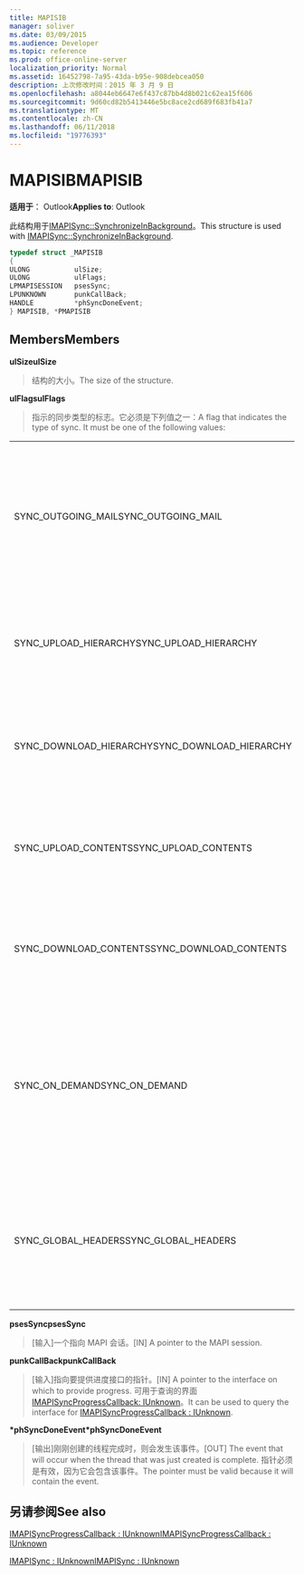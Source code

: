 ```yaml
---
title: MAPISIB
manager: soliver
ms.date: 03/09/2015
ms.audience: Developer
ms.topic: reference
ms.prod: office-online-server
localization_priority: Normal
ms.assetid: 16452798-7a95-43da-b95e-908debcea050
description: 上次修改时间：2015 年 3 月 9 日
ms.openlocfilehash: a8044eb6647e6f437c87bb4d8b021c62ea15f606
ms.sourcegitcommit: 9d60cd82b5413446e5bc8ace2cd689f683fb41a7
ms.translationtype: MT
ms.contentlocale: zh-CN
ms.lasthandoff: 06/11/2018
ms.locfileid: "19776393"
---
```

# <a name="mapisib"></a><span data-ttu-id="0cd88-103">MAPISIB</span><span class="sxs-lookup"><span data-stu-id="0cd88-103">MAPISIB</span></span>

  
  
<span data-ttu-id="0cd88-104">**适用于**： Outlook</span><span class="sxs-lookup"><span data-stu-id="0cd88-104">**Applies to**: Outlook</span></span> 
  
<span data-ttu-id="0cd88-105">此结构用于[IMAPISync::SynchronizeInBackground](imapisyncsynchronizeinbackground.md)。</span><span class="sxs-lookup"><span data-stu-id="0cd88-105">This structure is used with [IMAPISync::SynchronizeInBackground](imapisyncsynchronizeinbackground.md).</span></span>
  
```cpp
typedef struct _MAPISIB
{
ULONG           ulSize;                
ULONG           ulFlags;
LPMAPISESSION   psesSync;
LPUNKNOWN       punkCallBack;
HANDLE          *phSyncDoneEvent;    
} MAPISIB, *PMAPISIB
```

## <a name="members"></a><span data-ttu-id="0cd88-106">Members</span><span class="sxs-lookup"><span data-stu-id="0cd88-106">Members</span></span>

 <span data-ttu-id="0cd88-107">**ulSize**</span><span class="sxs-lookup"><span data-stu-id="0cd88-107">**ulSize**</span></span>
  
> <span data-ttu-id="0cd88-108">结构的大小。</span><span class="sxs-lookup"><span data-stu-id="0cd88-108">The size of the structure.</span></span>
    
 <span data-ttu-id="0cd88-109">**ulFlags**</span><span class="sxs-lookup"><span data-stu-id="0cd88-109">**ulFlags**</span></span>
  
> <span data-ttu-id="0cd88-110">指示的同步类型的标志。它必须是下列值之一：</span><span class="sxs-lookup"><span data-stu-id="0cd88-110">A flag that indicates the type of sync. It must be one of the following values:</span></span>
    
||||
|:-----|:-----|:-----|
|<span data-ttu-id="0cd88-111">SYNC_OUTGOING_MAIL</span><span class="sxs-lookup"><span data-stu-id="0cd88-111">SYNC_OUTGOING_MAIL</span></span>  <br/> |<span data-ttu-id="0cd88-112">0x00000200</span><span class="sxs-lookup"><span data-stu-id="0cd88-112">0x00000200</span></span>  <br/> |<span data-ttu-id="0cd88-113">向服务器 （当前未在使用） 发送消息。</span><span class="sxs-lookup"><span data-stu-id="0cd88-113">Send the message to the server (not currently in use).</span></span>  <br/> |
|<span data-ttu-id="0cd88-114">SYNC_UPLOAD_HIERARCHY</span><span class="sxs-lookup"><span data-stu-id="0cd88-114">SYNC_UPLOAD_HIERARCHY</span></span>  <br/> |<span data-ttu-id="0cd88-115">0x00000001</span><span class="sxs-lookup"><span data-stu-id="0cd88-115">0x00000001</span></span>  <br/> |<span data-ttu-id="0cd88-116">层次结构更改推送到服务器。</span><span class="sxs-lookup"><span data-stu-id="0cd88-116">Push hierarchy changes to the server.</span></span>  <br/> |
|<span data-ttu-id="0cd88-117">SYNC_DOWNLOAD_HIERARCHY</span><span class="sxs-lookup"><span data-stu-id="0cd88-117">SYNC_DOWNLOAD_HIERARCHY</span></span>  <br/> |<span data-ttu-id="0cd88-118">0x00000002</span><span class="sxs-lookup"><span data-stu-id="0cd88-118">0x00000002</span></span>  <br/> |<span data-ttu-id="0cd88-119">从服务器中提取层次结构更改。</span><span class="sxs-lookup"><span data-stu-id="0cd88-119">Pull hierarchy changes from server.</span></span>  <br/> |
|<span data-ttu-id="0cd88-120">SYNC_UPLOAD_CONTENTS</span><span class="sxs-lookup"><span data-stu-id="0cd88-120">SYNC_UPLOAD_CONTENTS</span></span>  <br/> |<span data-ttu-id="0cd88-121">0x00000040</span><span class="sxs-lookup"><span data-stu-id="0cd88-121">0x00000040</span></span>  <br/> |<span data-ttu-id="0cd88-122">消息更改推送到服务器。</span><span class="sxs-lookup"><span data-stu-id="0cd88-122">Push message changes to server.</span></span>  <br/> |
|<span data-ttu-id="0cd88-123">SYNC_DOWNLOAD_CONTENTS</span><span class="sxs-lookup"><span data-stu-id="0cd88-123">SYNC_DOWNLOAD_CONTENTS</span></span>  <br/> |<span data-ttu-id="0cd88-124">0x00000080</span><span class="sxs-lookup"><span data-stu-id="0cd88-124">0x00000080</span></span>  <br/> |<span data-ttu-id="0cd88-125">从服务器中提取消息更改。</span><span class="sxs-lookup"><span data-stu-id="0cd88-125">Pull message changes from server.</span></span>  <br/> |
|<span data-ttu-id="0cd88-126">SYNC_ON_DEMAND</span><span class="sxs-lookup"><span data-stu-id="0cd88-126">SYNC_ON_DEMAND</span></span>  <br/> |<span data-ttu-id="0cd88-127">0x20000000</span><span class="sxs-lookup"><span data-stu-id="0cd88-127">0x20000000</span></span>  <br/> |<span data-ttu-id="0cd88-128">同步用户启动，并且应更高的优先级。</span><span class="sxs-lookup"><span data-stu-id="0cd88-128">The sync was initiated by the user and should be a higher priority.</span></span>  <br/> |
|<span data-ttu-id="0cd88-129">SYNC_GLOBAL_HEADERS</span><span class="sxs-lookup"><span data-stu-id="0cd88-129">SYNC_GLOBAL_HEADERS</span></span>  <br/> |<span data-ttu-id="0cd88-130">0x02000000</span><span class="sxs-lookup"><span data-stu-id="0cd88-130">0x02000000</span></span>  <br/> |<span data-ttu-id="0cd88-131">应仅同步邮件头和不完整的正文。</span><span class="sxs-lookup"><span data-stu-id="0cd88-131">Should only sync headers and not full bodies.</span></span>  <br/> |
   
 <span data-ttu-id="0cd88-132">**psesSync**</span><span class="sxs-lookup"><span data-stu-id="0cd88-132">**psesSync**</span></span>
  
> <span data-ttu-id="0cd88-133">[输入]一个指向 MAPI 会话。</span><span class="sxs-lookup"><span data-stu-id="0cd88-133">[IN] A pointer to the MAPI session.</span></span>
    
 <span data-ttu-id="0cd88-134">**punkCallBack**</span><span class="sxs-lookup"><span data-stu-id="0cd88-134">**punkCallBack**</span></span>
  
> <span data-ttu-id="0cd88-135">[输入]指向要提供进度接口的指针。</span><span class="sxs-lookup"><span data-stu-id="0cd88-135">[IN] A pointer to the interface on which to provide progress.</span></span> <span data-ttu-id="0cd88-136">可用于查询的界面[IMAPISyncProgressCallback: IUnknown](imapisyncprogresscallbackiunknown.md)。</span><span class="sxs-lookup"><span data-stu-id="0cd88-136">It can be used to query the interface for [IMAPISyncProgressCallback : IUnknown](imapisyncprogresscallbackiunknown.md).</span></span>
    
 <span data-ttu-id="0cd88-137">**\*phSyncDoneEvent**</span><span class="sxs-lookup"><span data-stu-id="0cd88-137">**\*phSyncDoneEvent**</span></span>
  
> <span data-ttu-id="0cd88-138">[输出]刚刚创建的线程完成时，则会发生该事件。</span><span class="sxs-lookup"><span data-stu-id="0cd88-138">[OUT] The event that will occur when the thread that was just created is complete.</span></span> <span data-ttu-id="0cd88-139">指针必须是有效，因为它会包含该事件。</span><span class="sxs-lookup"><span data-stu-id="0cd88-139">The pointer must be valid because it will contain the event.</span></span>
    
## <a name="see-also"></a><span data-ttu-id="0cd88-140">另请参阅</span><span class="sxs-lookup"><span data-stu-id="0cd88-140">See also</span></span>



[<span data-ttu-id="0cd88-141">IMAPISyncProgressCallback : IUnknown</span><span class="sxs-lookup"><span data-stu-id="0cd88-141">IMAPISyncProgressCallback : IUnknown</span></span>](imapisyncprogresscallbackiunknown.md)
  
[<span data-ttu-id="0cd88-142">IMAPISync : IUnknown</span><span class="sxs-lookup"><span data-stu-id="0cd88-142">IMAPISync : IUnknown</span></span>](imapisynciunknown.md)

